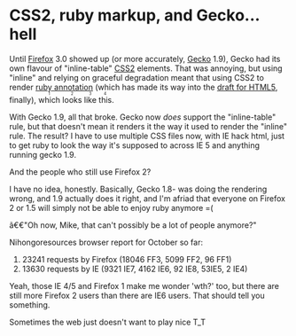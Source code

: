 # CSS2, ruby markup, and Gecko... hell

Until <a href="http://www.mozilla.com/en-US/firefox/" target="_blank">Firefox</a> 3.0 showed up (or more accurately, <a href="http://en.wikipedia.org/wiki/Gecko_(layout_engine)" target="_blank">Gecko</a> 1.9), Gecko had its own flavour of "inline-table" <a href="http://www.w3.org/TR/CSS2/" target="_blank">CSS2</a> elements. That was annoying, but using "inline" and relying on graceful degradation meant that using CSS2 to render <a href="http://www.w3.org/TR/ruby/" target="_blank">ruby annotation</a> (which has made its way into the <a href="http://www.w3.org/html/wg/html5/" target="_blank">draft for HTML5</a>, finally), <ruby><rb>which</rb><rt>1</rt></ruby> <ruby><rb>looks</rb><rt>2</rt></ruby> <ruby><rb>like</rb><rt>3</rt></ruby> <ruby><rb>this</rb><rt>4</rt></ruby>.

With Gecko 1.9, all that broke. Gecko now <i>does</i> support the "inline-table" rule, but that doesn't mean it renders it the way it used to render the "inline" rule. The result? I have to use multiple CSS files now, with IE hack html, just to get ruby to look the way it's supposed to across IE 5  and anything running gecko 1.9.

And the people who still use Firefox 2?

I have no idea, honestly. Basically, Gecko 1.8- was doing the rendering wrong, and 1.9 actually does it right, and I'm afriad that everyone on Firefox 2 or 1.5 will simply not be able to enjoy ruby anymore =(

ã€€"Oh now, Mike, that can't possibly be a lot of people anymore?"

Nihongoresources browser report for October so far:

1) 23241 requests by Firefox (18046 FF3, 5099 FF2, 96 FF1)
2) 13630 requests by IE (9321 IE7, 4162 IE6, 92 IE8, 53IE5, 2 IE4)

Yeah, those IE 4/5 and Firefox 1 make me wonder 'wth?' too, but there are still more Firefox 2 users than there are IE6 users. That should tell you something.

Sometimes the web just doesn't want to play nice T_T